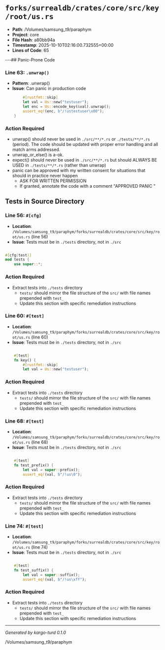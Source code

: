 # `forks/surrealdb/crates/core/src/key/root/us.rs`

- **Path**: /Volumes/samsung_t9/paraphym
- **Project**: core
- **File Hash**: a80bb94a  
- **Timestamp**: 2025-10-10T02:16:00.732555+00:00  
- **Lines of Code**: 65

---## Panic-Prone Code


### Line 63: `.unwrap()`

- **Pattern**: .unwrap()
- **Issue**: Can panic in production code

```rust
		#[rustfmt::skip]
		let val = Us::new("testuser");
		let enc = Us::encode_key(&val).unwrap();
		assert_eq!(enc, b"/!ustestuser\x00");
	}
```

### Action Required

- unwrap() should never be used in `./src/**/*.rs` or `./tests/**/*.rs` (period). The code should be updated with proper error handling and all match arms addressed.
- unwrap_or_else() is a-ok. 
- expect() should never be used in `./src/**/*.rs` but should ALWAYS BE USED in `./tests/**/*.rs` (rather than unwrap)
- panic can be approved with my written consent for situations that should in practice never happen  
  - ASK FOR WRITTEN PERMISSION
  - If granted, annotate the code with a comment "APPROVED PANIC "

## Tests in Source Directory


### Line 56: `#[cfg]`

- **Location**: `/Volumes/samsung_t9/paraphym/forks/surrealdb/crates/core/src/key/root/us.rs` (line 56)
- **Issue**: Tests must be in `./tests` directory, not in `./src`

```rust

#[cfg(test)]
mod tests {
	use super::*;

```

### Action Required

- Extract tests into `./tests` directory
  - `tests/` should mirror the file structure of the `src/` with file names prepended with `test_`
  - Update this section with specific remediation instructions
  


### Line 60: `#[test]`

- **Location**: `/Volumes/samsung_t9/paraphym/forks/surrealdb/crates/core/src/key/root/us.rs` (line 60)
- **Issue**: Tests must be in `./tests` directory, not in `./src`

```rust

	#[test]
	fn key() {
		#[rustfmt::skip]
		let val = Us::new("testuser");
```

### Action Required

- Extract tests into `./tests` directory
  - `tests/` should mirror the file structure of the `src/` with file names prepended with `test_`
  - Update this section with specific remediation instructions
  


### Line 68: `#[test]`

- **Location**: `/Volumes/samsung_t9/paraphym/forks/surrealdb/crates/core/src/key/root/us.rs` (line 68)
- **Issue**: Tests must be in `./tests` directory, not in `./src`

```rust

	#[test]
	fn test_prefix() {
		let val = super::prefix();
		assert_eq!(val, b"/!us\0");
```

### Action Required

- Extract tests into `./tests` directory
  - `tests/` should mirror the file structure of the `src/` with file names prepended with `test_`
  - Update this section with specific remediation instructions
  


### Line 74: `#[test]`

- **Location**: `/Volumes/samsung_t9/paraphym/forks/surrealdb/crates/core/src/key/root/us.rs` (line 74)
- **Issue**: Tests must be in `./tests` directory, not in `./src`

```rust

	#[test]
	fn test_suffix() {
		let val = super::suffix();
		assert_eq!(val, b"/!us\xff");
```

### Action Required

- Extract tests into `./tests` directory
  - `tests/` should mirror the file structure of the `src/` with file names prepended with `test_`
  - Update this section with specific remediation instructions
  

---

*Generated by kargo-turd 0.1.0*

/Volumes/samsung_t9/paraphym
